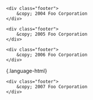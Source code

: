    <div class="footer">
        &copy; 2004 Foo Corporation
    </div>

```
<div class="footer">
    &copy; 2005 Foo Corporation
</div>
```

<pre><code class="language-html">&lt;div class=&quot;footer&quot;&gt;
    &amp;copy; 2006 Foo Corporation
&lt;/div&gt;
</code></pre>

{.language-html}
```
<div class="footer">
    &copy; 2007 Foo Corporation
</div>
```
